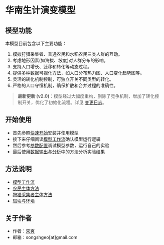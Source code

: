 # 华南生计演变模型

## 模型功能

本模型目前包含以下主要功能：

1. 模拟狩猎采集者、普通农民和水稻农民三类人群的互动。
2. 考虑地形因素(如海拔、坡度)对人群分布的影响。
3. 支持人口增长、迁移和转化等动态过程。
4. 提供多种数据可视化方法，如人口分布热力图、人口变化趋势图等。
5. 灵活的转化机制控制，可独立开关不同类型的转化。
6. 严格的人口守恒机制，确保扩散和合并过程的准确性。

> **最新更新 (v2.0)**：模型经过大幅度重构，删除了竞争机制，增加了转化控制开关，优化了初始化流程。详见 [变更日志](tech/changelog_v2.md)。

## 开始使用

- 首先参照[快速开始]安装并使用模型
- 接下来仔细阅读[模型工作流]确认模型运行逻辑
- 然后参考[参数配置]调试模型参数，运行自己的实验
- 最后使用[数据输出与分析]中的方法分析实验结果

## 方法说明

- [模型工作流](api/model.md)
- [农民主体方法](api/farmer.md)
- [狩猎采集者主体方法](api/hunter.md)
- [斑块与环境](api/env.md)

## 关于作者

- 作者：[宋爽]
- 邮箱：songshgeo[at]gmail.com

<!-- Links -->
[快速开始]: usage/quick_start.md
[模型工作流]: usage/workflow.md
[参数配置]: usage/config.md
[数据输出与分析]: usage/plots.md
[宋爽]: https://cv.songshgeo.com/
